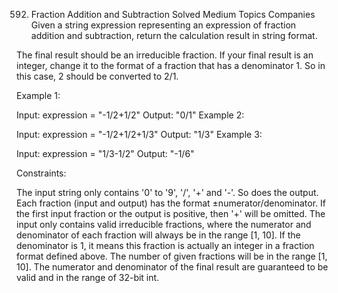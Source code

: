 592. Fraction Addition and Subtraction
Solved
Medium
Topics
Companies
Given a string expression representing an expression of fraction addition and subtraction, return the calculation result in string format.

The final result should be an irreducible fraction. If your final result is an integer, change it to the format of a fraction that has a denominator 1. So in this case, 2 should be converted to 2/1.

 

Example 1:

Input: expression = "-1/2+1/2"
Output: "0/1"
Example 2:

Input: expression = "-1/2+1/2+1/3"
Output: "1/3"
Example 3:

Input: expression = "1/3-1/2"
Output: "-1/6"
 

Constraints:

The input string only contains '0' to '9', '/', '+' and '-'. So does the output.
Each fraction (input and output) has the format ±numerator/denominator. If the first input fraction or the output is positive, then '+' will be omitted.
The input only contains valid irreducible fractions, where the numerator and denominator of each fraction will always be in the range [1, 10]. If the denominator is 1, it means this fraction is actually an integer in a fraction format defined above.
The number of given fractions will be in the range [1, 10].
The numerator and denominator of the final result are guaranteed to be valid and in the range of 32-bit int.